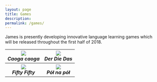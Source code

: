 ```yaml
---
layout: page
title: Games
description:
permalink: /games/
---
```


James is presently developing innovative language learning games which will be released throughout the first half of 2018.

<table style="width:100%" height="100%" cellspacing="25" cellpadding="0">
  <tr>
    <th align="center"><a href="{{page.url}}caogacaoga/"><img src="{{site.url}}/assets/images/games/caogacaoga/icon.png"></a>
    <br><b><em>Caoga caoga</em></b></th>
    <th align="center"><a href="{{page.url}}derdiedas/"><img src="{{site.url}}/assets/images/games/derdiedas/iconAndroid.png"></a>
    <br><b><em>Der Die Das</em></b></th>
  </tr>
  <tr>
    <th align="center"><a href="{{page.url}}fiftyfifty/"><img src="{{site.url}}/assets/images/games/fiftyfifty/icon.png"></a>
    <br><b><em>Fifty Fifty</em></b></th>
    <th align="center"><a href="{{page.url}}polnapol/"><img src="{{site.url}}/assets/images/games/polnapol/icon.png"></a>
    <br><b><em>Pół na pół</em></b></th>
  </tr>
  </table>
